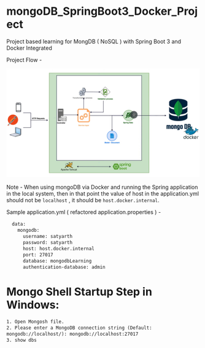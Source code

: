 # mongoDB_SpringBoot3_Docker_Project
Project based learning for MongDB ( NoSQL ) with Spring Boot 3 and Docker Integrated 

Project Flow - 

![Project Flow](./mongo_arch_spring_boot3.png)

Note - When using mongoDB via Docker and running the Spring application in the local system, then in that point the value of host in the application.yml should not be `localhost` , it should be `host.docker.internal`.

Sample application.yml ( refactored application.properties ) - 
```spring:
  data:
    mongodb:
      username: satyarth
      password: satyarth
      host: host.docker.internal
      port: 27017
      database: mongodbLearning
      authentication-database: admin
```
# Mongo Shell Startup Step in Windows: 
```
1. Open Mongosh file.
2. Please enter a MongoDB connection string (Default: mongodb://localhost/): mongodb://localhost:27017
3. show dbs
